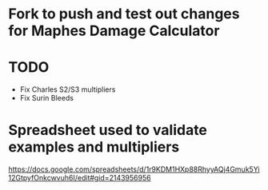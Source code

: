 # Fork to push and test out changes for Maphes Damage Calculator


# TODO

- Fix Charles S2/S3 multipliers
- Fix Surin Bleeds

# Spreadsheet used to validate examples and multipliers
https://docs.google.com/spreadsheets/d/1r9KDM1HXp88RhyyAQj4Gmuk5Yi12GtpyfOnkcwvuh6I/edit#gid=2143956956

